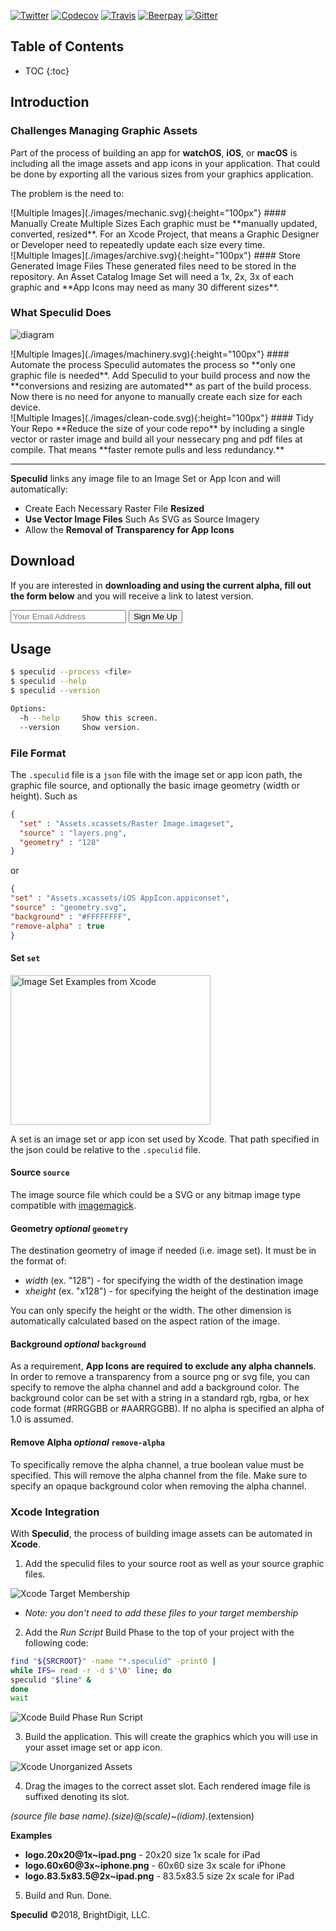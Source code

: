 [![Twitter](https://img.shields.io/badge/Twitter-@leogdion-blue.svg?style=flat)](http://twitter.com/leogdion)
[![Codecov](https://img.shields.io/codecov/c/github/brightdigit/speculid.svg?maxAge=2592000)](https://codecov.io/gh/brightdigit/speculid/branch)
[![Travis](https://img.shields.io/travis/brightdigit/speculid.svg)](https://travis-ci.org/brightdigit/speculid)
[![Beerpay](https://img.shields.io/beerpay/brightdigit/speculid.svg?maxAge=2592000)](https://beerpay.io/brightdigit/speculid)
[![Gitter](https://img.shields.io/gitter/room/speculid/Lobby.js.svg?maxAge=2592000)](https://gitter.im/speculid/Lobby)

## Table of Contents

* TOC
{:toc}

## Introduction

### Challenges Managing Graphic Assets

Part of the process of building an app for **watchOS**, **iOS**, or **macOS** is including all the image assets and app icons in your application. That could be done by exporting all the various sizes from your graphics application. 

The problem is the need to:

<section class="cards" markdown="1">
<section class="card half" markdown="1">
![Multiple Images](./images/mechanic.svg){:height="100px"}
#### Manually Create Multiple Sizes
Each graphic must be **manually updated, converted, resized**. For an Xcode Project, that means a Graphic Designer or Developer need to repeatedly update each size every time.
</section>
<section class="card half" markdown="1">
![Multiple Images](./images/archive.svg){:height="100px"}
#### Store Generated Image Files
These generated files need to be stored in the repository. An Asset Catalog Image Set will need a 1x, 2x, 3x of each graphic and **App Icons may need as many 30 different sizes**.
</section>
</section>

<!-- <section class="cards" markdown="1">
<section class="card whole" markdown="1">
![Multiple Images](./images/Logo-dashed.svg){:height="100px"}
### 
For Apple developers, there is no application which prepares graphics files for asset catalogs. 
</section>
</section> -->

### What Speculid Does


![diagram](https://raw.githubusercontent.com/brightdigit/speculid/master/assets/images/Diagram.png)

<section class="cards" markdown="1">
<section class="card half" markdown="1">
![Multiple Images](./images/machinery.svg){:height="100px"}
#### Automate the process 
Speculid automates the process so **only one graphic file is needed**. Add Speculid to your build process and now the **conversions and resizing are automated** as part of the build process. Now there is no need for anyone to manually create each size for each device.
</section>
<section class="card half" markdown="1">
![Multiple Images](./images/clean-code.svg){:height="100px"}
#### Tidy Your Repo
**Reduce the size of your code repo** by including a single vector or raster image and build all your nessecary png and pdf files at compile. That means **faster remote pulls and less redundancy.**
</section>
</section>

-------

**Speculid** links any image file to an Image Set or App Icon and will automatically:

* Create Each Necessary Raster File **Resized**
* **Use Vector Image Files** Such As SVG as Source Imagery
* Allow the **Removal of Transparency for App Icons**

## Download
   
If you are interested in **downloading and using the current alpha, fill out the form below** and you will receive a link to latest version.

<form action="//brightdigit.us12.list-manage.com/subscribe/post-json?u=cb3bba007ed171091f55c47f0&amp;id=19a8f55024" class="signup-form" method="post">
  <input type="email" placeholder="Your Email Address" value="" name="EMAIL" class="required email" id="mce-EMAIL">
  <input type="submit" value="Sign Me Up">
</form>
<div class="message">
</div>

## Usage

```bash
$ speculid --process <file>
$ speculid --help
$ speculid --version

Options:
  -h --help     Show this screen.
  --version     Show version.
```

### File Format

The `.speculid` file is a `json` file with the image set or app icon path, the graphic file source, and optionally the basic image geometry (width or height). Such as

```json
{
  "set" : "Assets.xcassets/Raster Image.imageset",
  "source" : "layers.png",
  "geometry" : "128"
}
```
or
```json
{
"set" : "Assets.xcassets/iOS AppIcon.appiconset",
"source" : "geometry.svg",
"background" : "#FFFFFFFF",
"remove-alpha" : true
}
```

#### Set `set`

<img src="https://raw.githubusercontent.com/brightdigit/speculid/master/assets/images/SetExample.png" width="320" height="240" alt="Image Set Examples from Xcode">

A set is an image set or app icon set used by Xcode. That path specified in the json could be relative to the `.speculid` file.

#### Source `source`

The image source file which could be a SVG or any bitmap image type compatible with [imagemagick](http://www.imagemagick.org).

#### Geometry *optional* `geometry`

The destination geometry of image if needed (i.e. image set). It must be in the format of:

* *width* (ex. "128") - for specifying the width of the destination image
* x*height* (ex. "x128") - for specifying the height of the destination image

You can only specify the height or the width. The other dimension is automatically calculated based on the aspect ration of the image.

#### Background *optional* `background`

As a requirement, **App Icons are required to exclude any alpha channels**. In order to remove a transparency from a source png or svg file, you can specify to remove the alpha channel and add a background color. The background color can be set with a string in a standard rgb, rgba, or hex code format (#RRGGBB or #AARRGGBB). If no alpha is specified an alpha of 1.0 is assumed.

#### Remove Alpha *optional*  `remove-alpha`

To specifically remove the alpha channel, a true boolean value must be specified. This will remove the alpha channel from the file. Make sure to specify an opaque background color when removing the alpha channel.

### Xcode Integration

With **Speculid**, the process of building image assets can be automated in **Xcode**.

1. Add the speculid files to your source root as well as your source graphic files. 

![Xcode Target Membership](https://raw.githubusercontent.com/brightdigit/speculid/master/assets/images/XcodeTargetMembership.png)

  * *Note: you don't need to add these files to your target membership*

2. Add the *Run Script* Build Phase to the top of your project with the following code:

  ```bash
  find "${SRCROOT}" -name "*.speculid" -print0 |
  while IFS= read -r -d $'\0' line; do
  speculid "$line" &
  done
  wait
  ```
![Xcode Build Phase Run Script](https://raw.githubusercontent.com/brightdigit/speculid/master/assets/images/XcodeBuildPhaseRunScript.png)

3. Build the application. This will create the graphics which you will use in your asset image set or app icon.

![Xcode Unorganized Assets](https://raw.githubusercontent.com/brightdigit/speculid/master/assets/images/XcodeUnorganizedAssets.png)

4. Drag the images to the correct asset slot. Each rendered image file is suffixed denoting its slot.

  *(source file base name)*.*(size)*@*(scale)*~*(idiom)*.(extension)

  **Examples**

  * **logo.20x20@1x~ipad.png** - 20x20 size 1x scale for iPad
  * **logo.60x60@3x~iphone.png** - 60x60 size 3x scale for iPhone
  * **logo.83.5x83.5@2x~ipad.png** - 83.5x83.5 size 2x scale for iPad

5. Build and Run. Done.

**Speculid** ©2018, BrightDigit, LLC. 